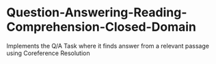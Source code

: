# Question-Answering-Reading-Comprehension-Closed-Domain
Implements the Q/A Task where it finds answer from a relevant passage using Coreference Resolution
